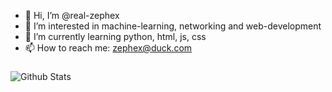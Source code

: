 - 👋 Hi, I’m @real-zephex
- 👀 I’m interested in machine-learning, networking and web-development
- 🌱 I’m currently learning python, html, js, css
- 📫 How to reach me: zephex@duck.com

###

![Github Stats](https://github-readme-stats.vercel.app/api?username=real-zephex&show_icons=true&theme=transparent)


<!---
real-zephex/real-zephex is a ✨ special ✨ repository because its `README.md` (this file) appears on your GitHub profile.
You can click the Preview link to take a look at your changes.
--->

